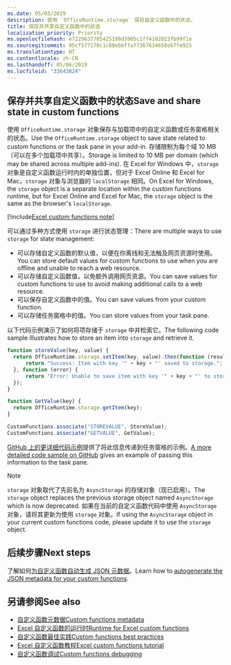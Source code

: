 ```yaml
---
ms.date: 05/03/2019
description: 使用 `OfficeRuntime.storage` 保存自定义函数中的状态。
title: 保存并共享自定义函数中的状态
localization_priority: Priority
ms.openlocfilehash: e7229637705425198d3905c1ff4102022fb99f1e
ms.sourcegitcommit: 95cf577178c1c88ebbffa77367634658eb7fe925
ms.translationtype: HT
ms.contentlocale: zh-CN
ms.lasthandoff: 05/06/2019
ms.locfileid: "33643824"
---
```

## <a name="save-and-share-state-in-custom-functions"></a><span data-ttu-id="0528b-103">保存并共享自定义函数中的状态</span><span class="sxs-lookup"><span data-stu-id="0528b-103">Save and share state in custom functions</span></span>

<span data-ttu-id="0528b-104">使用 `OfficeRuntime.storage` 对象保存与加载项中的自定义函数或任务窗格相关的状态。</span><span class="sxs-lookup"><span data-stu-id="0528b-104">Use the `OfficeRuntime.storage` object to save state related to custom functions or the task pane in your add-in.</span></span> <span data-ttu-id="0528b-105">存储限制为每个域 10 MB（可以在多个加载项中共享）。</span><span class="sxs-lookup"><span data-stu-id="0528b-105">Storage is limited to 10 MB per domain (which may be shared across multiple add-ins).</span></span> <span data-ttu-id="0528b-106">在 Excel for Windows 中，`storage` 对象是自定义函数运行时内的单独位置，但对于 Excel Online 和 Excel for Mac，`storage` 对象与浏览器的 `localStorage` 相同。</span><span class="sxs-lookup"><span data-stu-id="0528b-106">On Excel for Windows, the `storage` object is a separate location within the custom functions runtime, but for Excel Online and Excel for Mac, the `storage` object is the same as the browser's `localStorage`.</span></span>

[!include[Excel custom functions note](../includes/excel-custom-functions-note.md)]

<span data-ttu-id="0528b-107">可以通过多种方式使用 `storage` 进行状态管理：</span><span class="sxs-lookup"><span data-stu-id="0528b-107">There are multiple ways to use `storage` for state management:</span></span>

- <span data-ttu-id="0528b-108">可以存储自定义函数的默认值，以便在你离线和无法触及网页资源时使用。</span><span class="sxs-lookup"><span data-stu-id="0528b-108">You can store default values for custom functions to use when you are offline and unable to reach a web resource.</span></span>
- <span data-ttu-id="0528b-109">可以存储自定义函数值，以免额外调用网页资源。</span><span class="sxs-lookup"><span data-stu-id="0528b-109">You can save values for custom functions to use to avoid making additional calls to a web resource.</span></span>
- <span data-ttu-id="0528b-110">可以保存自定义函数中的值。</span><span class="sxs-lookup"><span data-stu-id="0528b-110">You can save values from your custom function.</span></span>
- <span data-ttu-id="0528b-111">可以存储任务窗格中的值。</span><span class="sxs-lookup"><span data-stu-id="0528b-111">You can store values from your task pane.</span></span>

<span data-ttu-id="0528b-112">以下代码示例演示了如何将项存储于 `storage` 中并检索它。</span><span class="sxs-lookup"><span data-stu-id="0528b-112">The following code sample illustrates how to store an item into `storage` and retrieve it.</span></span>

```js
function storeValue(key, value) {
  return OfficeRuntime.storage.setItem(key, value).then(function (result) {
      return "Success: Item with key '" + key + "' saved to storage.";
  }, function (error) {
      return "Error: Unable to save item with key '" + key + "' to storage. " + error;
  });
}

function GetValue(key) {
  return OfficeRuntime.storage.getItem(key);
}

CustomFunctions.associate("STOREVALUE", StoreValue);
CustomFunctions.associate("GETVALUE", GetValue);
```

<span data-ttu-id="0528b-113">[GitHub 上的更详细代码示例](https://github.com/OfficeDev/PnP-OfficeAddins/tree/master/Excel-custom-functions/AsyncStorage)提供了将此信息传递到任务窗格的示例。</span><span class="sxs-lookup"><span data-stu-id="0528b-113">[A more detailed code sample on GitHub](https://github.com/OfficeDev/PnP-OfficeAddins/tree/master/Excel-custom-functions/AsyncStorage) gives an example of passing this information to the task pane.</span></span>

>[!NOTE]
> <span data-ttu-id="0528b-114">`storage` 对象取代了先前名为 `AsyncStorage` 的存储对象（现已启用）。</span><span class="sxs-lookup"><span data-stu-id="0528b-114">The `storage` object replaces the previous storage object named `AsyncStorage` which is now deprecated.</span></span> <span data-ttu-id="0528b-115">如果在当前的自定义函数代码中使用 `AsyncStorage` 对象，请将其更新为使用 `storage` 对象。</span><span class="sxs-lookup"><span data-stu-id="0528b-115">If using the `AsyncStorage` object in your current custom functions code, please update it to use the `storage` object.</span></span>

## <a name="next-steps"></a><span data-ttu-id="0528b-116">后续步骤</span><span class="sxs-lookup"><span data-stu-id="0528b-116">Next steps</span></span>
<span data-ttu-id="0528b-117">了解如何[为自定义函数自动生成 JSON 元数据](custom-functions-json-autogeneration.md)。</span><span class="sxs-lookup"><span data-stu-id="0528b-117">Learn how to [autogenerate the JSON metadata for your custom functions](custom-functions-json-autogeneration.md).</span></span> 

## <a name="see-also"></a><span data-ttu-id="0528b-118">另请参阅</span><span class="sxs-lookup"><span data-stu-id="0528b-118">See also</span></span>

* [<span data-ttu-id="0528b-119">自定义函数元数据</span><span class="sxs-lookup"><span data-stu-id="0528b-119">Custom functions metadata</span></span>](custom-functions-json.md)
* [<span data-ttu-id="0528b-120">Excel 自定义函数的运行时</span><span class="sxs-lookup"><span data-stu-id="0528b-120">Runtime for Excel custom functions</span></span>](custom-functions-runtime.md)
* [<span data-ttu-id="0528b-121">自定义函数最佳实践</span><span class="sxs-lookup"><span data-stu-id="0528b-121">Custom functions best practices</span></span>](custom-functions-best-practices.md)
* [<span data-ttu-id="0528b-122">Excel 自定义函数教程</span><span class="sxs-lookup"><span data-stu-id="0528b-122">Excel custom functions tutorial</span></span>](../tutorials/excel-tutorial-create-custom-functions.md)
* [<span data-ttu-id="0528b-123">自定义函数调试</span><span class="sxs-lookup"><span data-stu-id="0528b-123">Custom functions debugging</span></span>](custom-functions-debugging.md)
